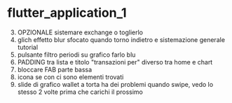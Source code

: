 # flutter_application_1
 3. OPZIONALE sistemare exchange o toglierlo
 4. glich effetto blur sfocato quando torno indietro e sistemazione generale tutorial 
 5. pulsante filtro periodi su grafico farlo blu 
 6. PADDING tra lista e titolo "transazioni per" diverso tra home e chart
 7. bloccare FAB parte bassa
 8. icona se con ci sono elementi trovati
 9. slide di grafico wallet a torta ha dei problemi quando swipe, vedo lo stesso 2 volte prima che carichi il prossimo
